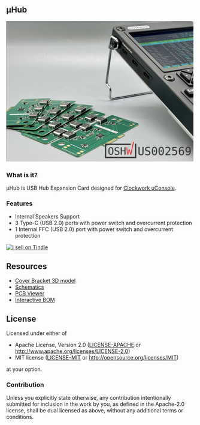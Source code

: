 ## μHub

<img width="500" src="docs/uhub.jpg" />

### What is it?

μHub is USB Hub Expansion Card designed for [Clockwork uConsole](https://www.clockworkpi.com/uconsole).

### Features

* Internal Speakers Support
* 3 Type-C (USB 2.0) ports with power switch and overcurrent protection
* 1 Internal FFC (USB 2.0) port with power switch and overcurrent protection

<a href="https://www.tindie.com/stores/quadbit"><img src="https://d2ss6ovg47m0r5.cloudfront.net/badges/tindie-mediums.png" alt="I sell on Tindie" width="150" height="78"></a>

## Resources

- [Cover Bracket 3D model](docs/cover.stl)
- [Schematics](docs/uhub.pdf)
- [PCB Viewer](https://kicanvas.org/?github=https%3A%2F%2Fgithub.com%2Fdotcypress%2Fuhub%2Fblob%2Fmain%2Fuhub.kicad_pcb)
- [Interactive BOM](https://htmlpreview.github.io/?https://github.com/dotcypress/uhub/blob/main/docs/ibom.html)

## License

Licensed under either of

- Apache License, Version 2.0 ([LICENSE-APACHE](LICENSE-APACHE) or
  http://www.apache.org/licenses/LICENSE-2.0)
- MIT license ([LICENSE-MIT](LICENSE-MIT) or http://opensource.org/licenses/MIT)

at your option.

### Contribution

Unless you explicitly state otherwise, any contribution intentionally submitted
for inclusion in the work by you, as defined in the Apache-2.0 license, shall be
dual licensed as above, without any additional terms or conditions.
